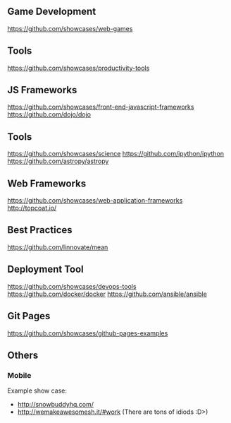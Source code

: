 ## Game Development
https://github.com/showcases/web-games

## Tools
https://github.com/showcases/productivity-tools

## JS Frameworks
https://github.com/showcases/front-end-javascript-frameworks
https://github.com/dojo/dojo

## Tools
https://github.com/showcases/science
https://github.com/ipython/ipython
https://github.com/astropy/astropy

## Web Frameworks
https://github.com/showcases/web-application-frameworks
http://topcoat.io/

## Best Practices
https://github.com/linnovate/mean

## Deployment Tool
https://github.com/showcases/devops-tools
https://github.com/docker/docker
https://github.com/ansible/ansible

## Git Pages
https://github.com/showcases/github-pages-examples

## Others
### Mobile
Example show case: 
* http://snowbuddyhq.com/
* http://wemakeawesomesh.it/#work (There are tons of idiods :D>)
